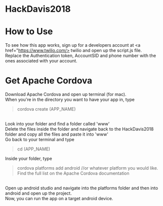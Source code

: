 # HackDavis2018



# How to Use

To see how this app works, sign up for a developers account at <a href="https://www.twilio.com/> twilio </a> and open up the script.js file.
<br>
Replace the Authentication token, AccountSID and phone number with the ones associated with your account.

# Get Apache Cordova
    

Download Apache Cordova and open up terminal (for mac).
<br>
When you're in the directory you want to have your app in, type
<br>
> cordova create (APP_NAME)
<br>
Look into your folder and find a folder called 'www'
<br>
Delete the files inside the folder and navigate back to the HackDavis2018 folder and copy all the files and paste it into 'www'
<br>
Go back to your terminal and type
<br>

> cd (APP_NAME)

Inside your folder, type

> cordova platforms add android      //or whatever platform you would like. Find the full list on the Apache Cordova documentation

<br>
Open up android studio and navigate into the platforms folder and then into android and open up the project.
<br>
Now, you can run the app on a target android device.
